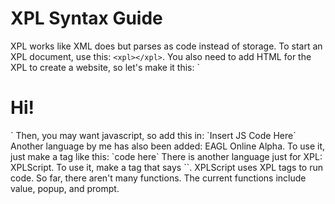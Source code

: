 # XPL Syntax Guide
XPL works like XML does but parses as code instead of storage.
To start an XPL document, use this: `<xpl></xpl>`.
You also need to add HTML for the XPL to create a website, so let's make it this:
` <xpl>
<head><title>Hi!</title></head>
<body><h1>Hi!</h1></body>
</xpl>`
Then, you may want javascript, so add this in: `<javascript>Insert JS Code Here</javascript>`
Another language by me has also been added: EAGL Online Alpha. To use it, just make a tag like this: `<EAGL>code here</EAGL>`
There is another language just for XPL: XPLScript. To use it, make a tag that says `<xplscript></xplscript>`. XPLScript uses XPL tags to run code. So far, there aren't many functions.
The current functions include value, popup, and prompt.
